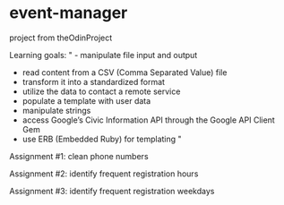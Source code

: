 # event-manager
project from theOdinProject


Learning goals:
" - manipulate file input and output
  - read content from a CSV (Comma Separated Value) file
  - transform it into a standardized format
  - utilize the data to contact a remote service
  - populate a template with user data
  - manipulate strings
  - access Google’s Civic Information API through the Google API Client Gem
  - use ERB (Embedded Ruby) for templating "
  
  Assignment #1: clean phone numbers
  
  Assignment #2: identify frequent registration hours
  
  Assignment #3: identify frequent registration weekdays 
